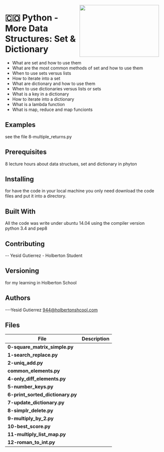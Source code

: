 <p>
<img width="260" height="170" src="https://davidjohncoleman.com/wp-djc/wp-content/uploads/2017/06/HBTN-Borderless-CMYK-Logo-Vertical-Color-Black@1200ppi-300x236.png" align="right" >
</p>





# :colombia: Python - More Data Structures: Set & Dictionary                    
- What are set and how to use them                                              
- What are the most common methods of set and how to use them                   
- When to use sets versus lists                                                 
- How to  iterate into a set                                                    
- What are dictionary and how to use them                                       
- When to use dictionaries versus lists or sets                                 
- What is a key in a dictionary                                                 
- How to iterate into a dictionary                                              
- What is a lambda function                                                     
- What is map, reduce and map funcionts                                         
## Examples                                                                     
see the file 8-multiple_returns.py                                              
## Prerequisites
8 lecture hours about data structues, set and dictionary in phyton              
## Installing

for have the code in your local machine you only need download the code files and put it into a directory.
## Built With

All the code was write under ubuntu 14.04 using the compiler version            
python 3.4 and pep8                                                             

## Contributing

-- Yesid Gutierrez - Holberton Student                                          

## Versioning
for my learning in Holberton School

## Authors

---Yesid Gutierrez  944@holbertonshcool.com                                    
                                                                               
## Files

|             File               |             Description                  |
|--------------------------------| ---------------------------------------- |
|**0-square_matrix_simple.py**   |
|**1-search_replace.py**         |
|**2-uniq_add.py**               |
|**common_elements.py**          |
|**4-only_diff_elements.py**     |
|**5-number_keys.py**            |
|**6-print_sorted_dictionary.py**|
|**7-update_dictionary.py**      |
|**8-simplr_delete.py**          |
|**9-multiply_by_2.py**          |
|**10-best_score.py**            |
|**11-multiply_list_map.py**     |
|**12-roman_to_int.py**          |
